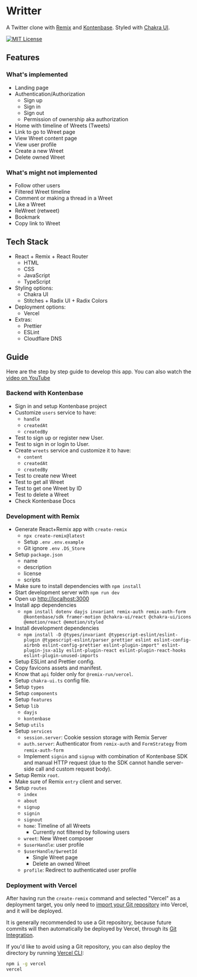 # Writter

A Twitter clone with [Remix](https://remix.run/docs) and [Kontenbase](https://kontenbase.com). Styled with [Chakra UI](https://chakra-ui.com).

[![MIT License][license-badge]][license]

<!-- prettier-ignore-start -->
[license-badge]: https://img.shields.io/badge/license-MIT-red.svg?style=flat-square
[license]: https://github.com/kontenbase-team/writter/blob/main/LICENSE
<!-- prettier-ignore-end -->

## Features

### What's implemented

- Landing page
- Authentication/Authorization
  - Sign up
  - Sign in
  - Sign out
  - Permission of ownership aka authorization
- Home with timeline of Wreets (Tweets)
- Link to go to Wreet page
- View Wreet content page
- View user profile
- Create a new Wreet
- Delete owned Wreet

### What's might not implemented

- Follow other users
- Filtered Wreet timeline
- Comment or making a thread in a Wreet
- Like a Wreet
- ReWreet (retweet)
- Bookmark
- Copy link to Wreet

## Tech Stack

- React + Remix + React Router
  - HTML
  - CSS
  - JavaScript
  - TypeScript
- Styling options:
  - Chakra UI
  - Stitches + Radix UI + Radix Colors
- Deployment options:
  - Vercel
- Extras:
  - Prettier
  - ESLint
  - Cloudflare DNS

## Guide

Here are the step by step guide to develop this app. You can also watch the [video on YouTube](https://youtube.com)

### Backend with Kontenbase

- Sign in and setup Kontenbase project
- Customize `users` service to have:
  - `handle`
  - `createdAt`
  - `createdBy`
- Test to sign up or register new User.
- Test to sign in or login to User.
- Create `wreets` service and customize it to have:
  - `content`
  - `createdAt`
  - `createdBy`
- Test to create new Wreet
- Test to get all Wreet
- Test to get one Wreet by ID
- Test to delete a Wreet
- Check Kontenbase Docs

### Development with Remix

- Generate React+Remix app with `create-remix`
  - `npx create-remix@latest`
  - Setup `.env` `.env.example`
  - Git ignore `.env` `.DS_Store`
- Setup `package.json`
  - name
  - description
  - license
  - scripts
- Make sure to install dependencies with `npm install`
- Start development server with `npm run dev`
- Open up [http://localhost:3000](http://localhost:3000)
- Install app dependencies
  - `npm install dotenv dayjs invariant remix-auth remix-auth-form @kontenbase/sdk framer-motion @chakra-ui/react @chakra-ui/icons @emotion/react @emotion/styled `
- Install development dependencies
  - `npm install -D @types/invariant @typescript-eslint/eslint-plugin @typescript-eslint/parser prettier eslint eslint-config-airbnb eslint-config-prettier eslint-plugin-import" eslint-plugin-jsx-a11y eslint-plugin-react eslint-plugin-react-hooks eslint-plugin-unused-imports`
- Setup ESLint and Prettier config.
- Copy favicons assets and manifest.
- Know that `api` folder only for `@remix-run/vercel`.
- Setup `chakra-ui.ts` config file.
- Setup `types`
- Setup `components`
- Setup `features`
- Setup `lib`
  - `dayjs`
  - `kontenbase`
- Setup `utils`
- Setup `services`
  - `session.server`: Cookie session storage with Remix Server
  - `auth.server`: Authenticator from `remix-auth` and `FormStrategy` from `remix-auth-form`
  - Implement `signin` and `signup` with combination of Kontenbase SDK and manual HTTP request (due to the SDK cannot handle server-side call and custom request body).
- Setup Remix `root`.
- Make sure of Remix `entry` client and server.
- Setup `routes`
  - `index`
  - `about`
  - `signup`
  - `signin`
  - `signout`
  - `home`: Timeline of all Wreets
    - Currently not filtered by following users
  - `wreet`: New Wreet composer
  - `$userHandle`: user profile
  - `$userHandle/$wreetId`
    - Single Wreet page
    - Delete an owned Wreet
  - `profile`: Redirect to authenticated user profile

### Deployment with Vercel

After having run the `create-remix` command and selected "Vercel" as a deployment target, you only need to [import your Git repository](https://vercel.com/new) into Vercel, and it will be deployed.

It is generally recommended to use a Git repository, because future commits will then automatically be deployed by Vercel, through its [Git Integration](https://vercel.com/docs/concepts/git).

If you'd like to avoid using a Git repository, you can also deploy the directory by running [Vercel CLI](https://vercel.com/cli):

```sh
npm i -g vercel
vercel
```
